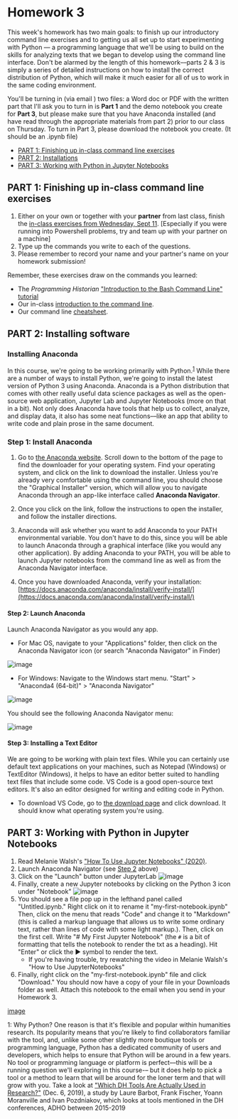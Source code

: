 # Homework 3

This week's homework has two main goals: to finish up our introductory command line exercises and to getting us all set up to start experimenting with Python –– a programming language that we'll be using to build on the skills for analyzing texts that we began to develop using the command line interface.  Don't be alarmed by the length of this homework––parts 2 & 3 is simply a series of detailed instructions on how to install the correct distribution of Python, which will make it much easier for all of us to work in the same coding environment.  

You'll be turning in (via email ) two files:  a Word doc or PDF with the written part that I'll ask you to turn in is **Part 1** and the demo notebook you create for **Part 3**, but please make sure that you have Anaconda installed (and have read through the appropriate materials from part 2) prior to our class on Thursday. To turn in Part 3, please download the notebook you create. (It should be an .ipynb file)

- [PART 1: Finishing up in-class command line exercises](#part-1-finishing-up-in-class-command-line-exercises)
- [PART 2: Installations](#part-2-installations)
- [PART 3: Working with Python in Jupyter Notebooks](#part-3-working-with-python-in-jupyter-notebooks)

## PART 1: Finishing up in-class command line exercises

1. Either on your own or together with your **partner** from last class, finish the [in-class exercises from Wednesday, Sept 11](https://github.com/sceckert/Data-and-Culture-Fall-2024/blob/main/_week2/in-class-exercises.md). [Especially if you were running into Powershell problems, try and team up with your partner on a machine]
2. Type up the commands you write to each of the questions.
3. Please remember to record your name and your partner's name on your homework submission!

Remember, these exercises draw on the commands you learned:

- The *Programming Historian* ["Introduction to the Bash Command Line" tutorial](https://programminghistorian.org/en/lessons/intro-to-bash)
- Our in-class [introduction to the command line](https://github.com/sceckert/Data-and-Culture-Fall-2024/blob/main/_week2/introduction-to-the-command-line.md).
- Our command line [cheatsheet](https://github.com/sceckert/Data-and-Culture-Fall-2024/blob/main/_week2/command-line-cheat-sheet.md). 

## PART 2: Installing software  

### Installing Anaconda

In this course, we're going to be working primarily with Python.<sup>[1](#myfootnote1)</sup>
 While there are a number of ways to install Python, we're going to install the latest version of Python 3 using Anaconda. Anaconda is a Python distribution that comes with other really useful data science packages as well as the open-source web application, Jupyter Lab and Jupyter Notebooks (more on that in a bit). Not only does Anaconda have tools that help us to collect, analyze, and display data, it also has some neat functions––like an app that ability to write code and plain prose in the same document. 




### Step 1: Install Anaconda


1. Go to [the Anaconda website](https://www.anaconda.com/products/individual). Scroll down to the bottom of the page to find the downloader for your operating system. Find your operating system, and click on the link to download the installer. Unless you're already very comfortable using the command line, you should choose the "Graphical Installer" version, which will allow you to navigate Anaconda through an app-like interface called **Anaconda Navigator**.  

2. Once you click on the link, follow the instructions to open the installer, and follow the installer directions. 

3. Anaconda will ask whether you want to add Anaconda to your PATH environmental variable. You don't have to do this, since you will be able to launch Anaconda through a graphical interface (like you would any other application). By adding Anaconda to your PATH, you will be able to launch Jupyter notebooks from the command line as well as from the Anaconda Navigator interface.

3. Once you have downloaded Anaconda, verify your installation: [https://docs.anaconda.com/anaconda/install/verify-install/](https://docs.anaconda.com/anaconda/install/verify-install/)


#### Step 2: Launch Anaconda ####

Launch Anaconda Navigator as you would any app.

- For Mac OS, navigate to your "Applications" folder, then click on the Anaconda Navigator icon (or search "Anaconda Navigator" in Finder)

![image](../_images/mac-menu.png)

- For Windows: Navigate to the Windows start menu. "Start" > "Anaconda4 (64-bit)"  >  "Anaconda Navigator" 

![image](../_images/windows-menu.png)

You should see the following Anaconda Navigator menu:

![image](../_images/anaconda-navigator.png)

#### Step 3: Installing a Text Editor 

We are going to be working with plain text files. While you can certainly use default text applications on your machines, such as Notepad (Windows) or TextEditor (Windows), it helps to have an editor better suited to handling text files that include some code. VS Code is a good open-source text editors. It's also an editor designed for writing and editing code in Python.

- To download VS Code, go to [the download page](https://code.visualstudio.com/) and click download. It should know what operating system you're using.


## PART 3: Working with Python in Jupyter Notebooks

1.  Read Melanie Walsh's ["How To Use Jupyter Notebooks" (2020)](https://melaniewalsh.github.io/Intro-Cultural-Analytics/02-Python/02-How-to-Use-Jupyter-Notebooks.html).
2.  Launch Anaconda Navigator (see [Step 2](#step-2-launch-anaconda) above)
3. Click on the "Launch" button under JupyterLab ![image](../_images/open-jupyterlab.png)
4. Finally, create a new Jupyter notebooks by clicking on the Python 3 icon under "Notebook" ![image](../_images/create-new-notebook.png)
5. You should see a file pop up in the lefthand panel called "Untitled.ipynb." Right click on it to rename it "my-first-notebook.ipynb" Then, click on the menu that reads "Code" and change it to "Markdown" (this is called a markup language that allows us to write some ordinary text, rather than lines of code with some light markup.). Then, click on the first cell. Write "# My First Jupyter Notebook" (the `#` is a bit of formatting that tells the notebook to render the txt as a heading). Hit "Enter" or click the ► symbol to render the text. 
	- If you're having trouble, try rewatching the video in Melanie Walsh's "How to Use JupyterNotebooks"
6. Finally, right click on the "my-first-notebook.ipynb" file and click "Download." You should now have a copy of your file in your Downloads folder as well. Attach this notebook to the email when you send in your Homework 3.

[image](../_images/screenshot-download-notebook.png)


<a name="myfootnote1">1</a>:  Why Python? One reason is that it's flexible and popular within humanities research. Its popularity means that you're likely to find collaborators familiar with the tool, and, unlike some other slightly more boutique tools or programming language, Python has a dedicated community of users and developers, which helps to ensure that Python will be around in a few years. No tool or programming language or platform is perfect––this will be a running question we'll exploring in this course-– but it does help to pick a tool or a method to learn that will be around for the loner term and that will grow with you. Take a look at ["Which DH Tools Are Actually Used in Research?"](https://weltliteratur.net/dh-tools-used-in-research/) (Dec. 6, 2019), a study by Laure Barbot, Frank Fischer, Yoann Moranville and Ivan Pozdniakov, which looks at tools mentioned in the DH conferences, ADHO between 2015-2019